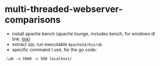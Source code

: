# multi-threaded-webserver-comparisons

- install apache bench (apache lounge, includes bench, for windows dl link: [link](https://www.apachelounge.com/download/VS16/binaries/httpd-2.4.53-win64-VS16.zip))
- extract zip; run executable `Apache24/bin/ab` 
- specific command I use, for the go code:  
```shell
.\ab -n 5000 -c 500 localhost/
```